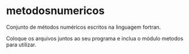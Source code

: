# metodosnumericos
Conjunto de métodos numéricos escritos na linguagem fortran.

Coloque os arquivos juntos ao seu programa e inclua o módulo metodos para utilizar.


